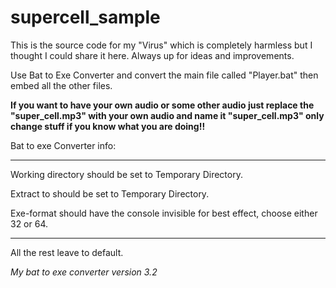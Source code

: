 # supercell_sample
This is the source code for my "Virus" which is completely harmless but I thought I could share it here. Always up for ideas and improvements.


Use Bat to Exe Converter and convert the main file called "Player.bat" then embed all the other files.

**If you want to have your own audio or some other audio just replace the "super_cell.mp3" with your own audio and name it "super_cell.mp3" only change stuff if you know what you are doing!!**

Bat to exe Converter info:

-----------------------------------------------------------

Working directory should be set to Temporary Directory.

Extract to should be set to Temporary Directory.

Exe-format should have the console invisible for best effect, choose either 32 or 64.

-----------------------------------------------------------

All the rest leave to default.

*My bat to exe converter version 3.2*
